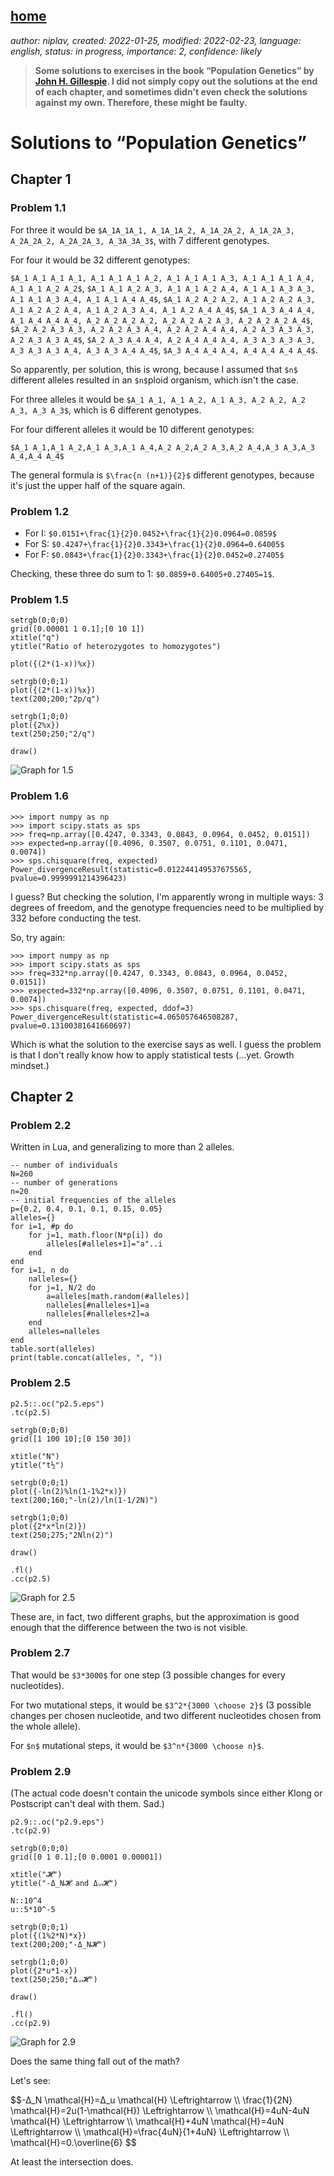 [home](./index.md)
-------------------

*author: niplav, created: 2022-01-25, modified: 2022-02-23, language: english, status: in progress, importance: 2, confidence: likely*

> __Some solutions to exercises in the book “Population Genetics” by
[John H. Gillespie](https://en.wikipedia.org/wiki/John_H._Gillespie). I
did not simply copy out the solutions at the end of each chapter, and
sometimes didn't even check the solutions against my own. Therefore,
these might be faulty.__

Solutions to “Population Genetics”
===================================

Chapter 1
---------

### Problem 1.1

For three it would be `$A_1A_1A_1, A_1A_1A_2, A_1A_2A_2, A_1A_2A_3, A_2A_2A_2, A_2A_2A_3, A_3A_3A_3$`,
with 7 different genotypes.

For four it would be 32 different genotypes:

`$A_1 A_1 A_1 A_1, A_1 A_1 A_1 A_2, A_1 A_1 A_1 A_3, A_1 A_1 A_1 A_4, A_1 A_1 A_2 A_2$`,
`$A_1 A_1 A_2 A_3, A_1 A_1 A_2 A_4, A_1 A_1 A_3 A_3, A_1 A_1 A_3 A_4, A_1 A_1 A_4 A_4$`,
`$A_1 A_2 A_2 A_2, A_1 A_2 A_2 A_3, A_1 A_2 A_2 A_4, A_1 A_2 A_3 A_4, A_1 A_2 A_4 A_4$`,
`$A_1 A_3 A_4 A_4, A_1 A_4 A_4 A_4, A_2 A_2 A_2 A_2, A_2 A_2 A_2 A_3, A_2 A_2 A_2 A_4$`,
`$A_2 A_2 A_3 A_3, A_2 A_2 A_3 A_4, A_2 A_2 A_4 A_4, A_2 A_3 A_3 A_3, A_2 A_3 A_3 A_4$`,
`$A_2 A_3 A_4 A_4, A_2 A_4 A_4 A_4, A_3 A_3 A_3 A_3, A_3 A_3 A_3 A_4, A_3 A_3 A_4 A_4$`,
`$A_3 A_4 A_4 A_4, A_4 A_4 A_4 A_4$`.

<!--TODO: what closed form formula describes the above counting
partition?-->

So apparently, per solution, this is wrong, because I assumed that
`$n$` different alleles resulted in an `$n$`ploid organism, which isn't
the case.

For three alleles it would be `$A_1 A_1, A_1 A_2, A_1 A_3, A_2 A_2, A_2 A_3, A_3 A_3$`,
which is 6 different genotypes.

For four different alleles it would be 10 different genotypes:

`$A_1 A_1,A_1 A_2,A_1 A_3,A_1 A_4,A_2 A_2,A_2 A_3,A_2 A_4,A_3 A_3,A_3 A_4,A_4 A_4$`

The general formula is `$\frac{n (n+1)}{2}$` different genotypes,
because it's just the upper half of the square again.

### Problem 1.2

* For I: `$0.0151+\frac{1}{2}0.0452+\frac{1}{2}0.0964=0.0859$`
* For S: `$0.4247+\frac{1}{2}0.3343+\frac{1}{2}0.0964=0.64005$`
* For F: `$0.0843+\frac{1}{2}0.3343+\frac{1}{2}0.0452=0.27405$`

Checking, these three do sum to 1: `$0.0859+0.64005+0.27405=1$`.

### Problem 1.5

	setrgb(0;0;0)
	grid([0.00001 1 0.1];[0 10 1])
	xtitle("q")
	ytitle("Ratio of heterozygotes to homozygotes")

	plot({(2*(1-x))%x})

	setrgb(0;0;1)
	plot({(2*(1-x))%x})
	text(200;200;"2p/q")

	setrgb(1;0;0)
	plot({2%x})
	text(250;250;"2/q")

	draw()

![Graph for 1.5](./img/pg_solutions/p1.5.png)

### Problem 1.6

	>>> import numpy as np
	>>> import scipy.stats as sps
	>>> freq=np.array([0.4247, 0.3343, 0.0843, 0.0964, 0.0452, 0.0151])
	>>> expected=np.array([0.4096, 0.3507, 0.0751, 0.1101, 0.0471, 0.0074])
	>>> sps.chisquare(freq, expected)
	Power_divergenceResult(statistic=0.012244149537675565, pvalue=0.9999991214396423)

I guess? But checking the solution, I'm apparently wrong in multiple ways:
3 degrees of freedom, and the genotype frequencies need to be multiplied
by 332 before conducting the test.

So, try again:

	>>> import numpy as np
	>>> import scipy.stats as sps
	>>> freq=332*np.array([0.4247, 0.3343, 0.0843, 0.0964, 0.0452, 0.0151])
	>>> expected=332*np.array([0.4096, 0.3507, 0.0751, 0.1101, 0.0471, 0.0074])
	>>> sps.chisquare(freq, expected, ddof=3)
	Power_divergenceResult(statistic=4.065057646508287, pvalue=0.13100381641660697)

Which is what the solution to the exercise says as well. I guess the
problem is that I don't really know how to apply statistical tests
(…yet. Growth mindset.)

Chapter 2
----------

### Problem 2.2

Written in Lua, and generalizing to more than 2 alleles.

	-- number of individuals
	N=260
	-- number of generations
	n=20
	-- initial frequencies of the alleles
	p={0.2, 0.4, 0.1, 0.1, 0.15, 0.05}
	alleles={}
	for i=1, #p do
		for j=1, math.floor(N*p[i]) do
			alleles[#alleles+1]="a"..i
		end
	end
	for i=1, n do
		nalleles={}
		for j=1, N/2 do
			a=alleles[math.random(#alleles)]
			nalleles[#nalleles+1]=a
			nalleles[#nalleles+2]=a
		end
		alleles=nalleles
	end
	table.sort(alleles)
	print(table.concat(alleles, ", "))

### Problem 2.5

	p2.5::.oc("p2.5.eps")
	.tc(p2.5)

	setrgb(0;0;0)
	grid([1 100 10];[0 150 30])

	xtitle("N")
	ytitle("t½")

	setrgb(0;0;1)
	plot({-ln(2)%ln(1-1%2*x)})
	text(200;160;"-ln(2)/ln(1-1/2N)")

	setrgb(1;0;0)
	plot({2*x*ln(2)})
	text(250;275;"2Nln(2)")

	draw()

	.fl()
	.cc(p2.5)

![Graph for 2.5](./img/pg_solutions/p2.5.png)

These are, in fact, two different graphs, but the approximation is good
enough that the difference between the two is not visible.

### Problem 2.7

That would be `$3*3000$` for one step (3 possible changes for every
nucleotides).

For two mutational steps, it would be `$3^2*{3000 \choose 2}$` (3 possible
changes per chosen nucleotide, and two different nucleotides chosen from
the whole allele).

For `$n$` mutational steps, it would be `$3^n*{3000 \choose n}$`.

### Problem 2.9

(The actual code doesn't contain the unicode symbols since either Klong
or Postscript can't deal with them. Sad.)

	p2.9::.oc("p2.9.eps")
	.tc(p2.9)

	setrgb(0;0;0)
	grid([0 1 0.1];[0 0.0001 0.00001])

	xtitle("𝓗")
	ytitle("-Δ_N𝓗 and Δᵤ𝓗")

	N::10^4
	u::5*10^-5

	setrgb(0;0;1)
	plot({(1%2*N)*x})
	text(200;200;"-Δ_N𝓗")

	setrgb(1;0;0)
	plot({2*u*1-x})
	text(250;250;"Δᵤ𝓗")

	draw()

	.fl()
	.cc(p2.9)

![Graph for 2.9](./img/pg_solutions/p2.9.png)

Does the same thing fall out of the math?

Let's see:

<div>
	$$-Δ_N \mathcal{H}=Δ_u \mathcal{H} \Leftrightarrow \\
	\frac{1}{2N} \mathcal{H}=2u(1-\mathcal{H}) \Leftrightarrow \\
	\mathcal{H}=4uN-4uN \mathcal{H} \Leftrightarrow \\
	\mathcal{H}+4uN \mathcal{H}=4uN \Leftrightarrow \\
	\mathcal{H}=\frac{4uN}{1+4uN} \Leftrightarrow \\
	\mathcal{H}=0.\overline{6} $$
</div>

At least the intersection does.
